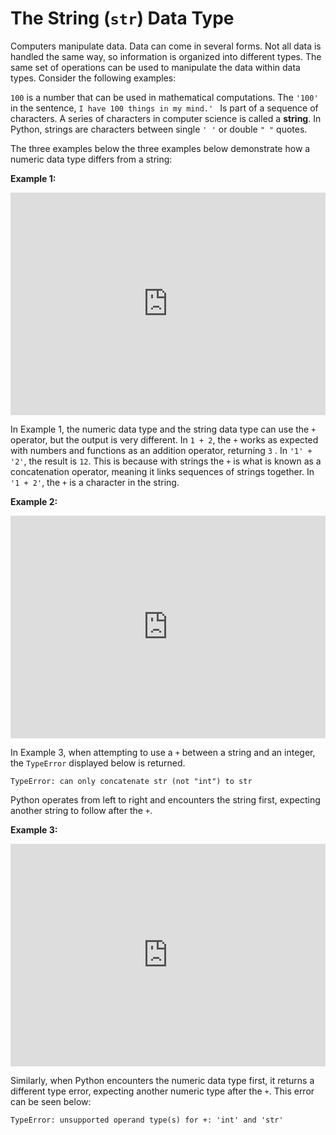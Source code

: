 # The String (`str`) Data Type

Computers manipulate data. Data can come in several forms. Not all data is handled the same way, so information is organized into different types. The same set of operations can be used to manipulate the data within data types. Consider the following examples:

`100` is a number that can be used in mathematical computations. The `'100'` in the sentence, `I have 100 things in my mind.' ` Is part of a sequence of characters. A series of characters in computer science is called a **string**. In Python, strings are characters between single `' '` or double `" "` quotes.

The three examples below the three examples below demonstrate how a numeric data type differs from a string:

**Example 1:**

<iframe src="https://trinket.io/embed/python3/f10fdf980c" width="100%" height="356" frameborder="0" marginwidth="0" marginheight="0" allowfullscreen></iframe>

In Example 1, the numeric data type and the string data type can use the `+` operator, but the output is very different. In `1 + 2`, the `+` works as expected with numbers and functions as an addition operator, returning `3` . In `'1' + '2'`, the result is `12`. This is because with strings the `+` is what is known as a concatenation operator, meaning it links sequences of strings together. In `'1 + 2'`, the `+` is a character in the string. 

**Example 2:**

<iframe src="https://trinket.io/embed/python3/ce5a838eb2" width="100%" height="356" frameborder="0" marginwidth="0" marginheight="0" allowfullscreen></iframe>

In Example 3, when attempting to use a `+` between a string and an integer, the `TypeError` displayed below is returned. 

```
TypeError: can only concatenate str (not "int") to str
```

Python operates from left to right and encounters the string first, expecting another string to follow after the `+`.



**Example 3:**

<iframe src="https://trinket.io/embed/python3/fc0c9bc3f6" width="100%" height="356" frameborder="0" marginwidth="0" marginheight="0" allowfullscreen></iframe>

Similarly, when Python encounters the numeric data type first, it returns a different type error, expecting another numeric type after the `+`. This error can be seen below:

```
TypeError: unsupported operand type(s) for +: 'int' and 'str'
```

